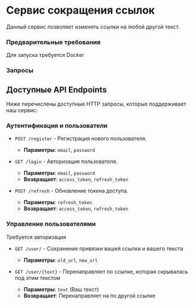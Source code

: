 

# Сервис сокращения ссылок

Данный сервис позволяет изменять ссылки на любой другой текст.


### Предварительные требования

Для запуска требуется Docker

### Запросы

## Доступные API Endpoints

Ниже перечислены доступные HTTP запросы, которые поддерживает наш сервис:

### Аутентификация и пользователи

- `POST /register` - Регистрация нового пользователя.
  - **Параметры**: `email`, `password`

- `GET /login` - Авторизация пользователя.
  - **Параметры**: `email`, `password`
  - **Возвращает**: `access_token`, `refresh_token`

- `POST /refresh` - Обновление токена доступа.
  - **Параметры**: `refresh_token`
  - **Возвращает**: `access_token`, `refresh_token`

### Управление пользователями
Требуется авторизация
- `GET /user/` - Сохранение привязки вашей ссылки и вашего текста
  - **Параметры**: `old_url`,  `new_url`

- `GET /user/{text}` - Перенаправляет по ссылке, которая скрывалась под этим текстом
  - **Параметры**: `text` (Ваш текст)
  - **Возвращает**: Перенаправляет на по другой ссылке
